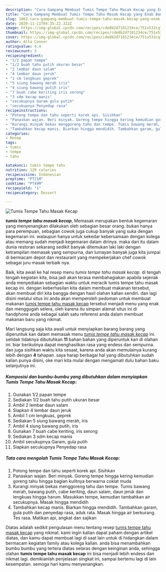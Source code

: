 ```yaml
---
description: "Cara Gampang Membuat Tumis Tempe Tahu Masak Kecap yang Enak Banget"
title: "Cara Gampang Membuat Tumis Tempe Tahu Masak Kecap yang Enak Banget"
slug: 1862-cara-gampang-membuat-tumis-tempe-tahu-masak-kecap-yang-enak-banget
date: 2020-11-11T04:35:22.322Z
image: https://img-global.cpcdn.com/recipes/cde8b2d7181234ce/751x532cq70/tumis-tempe-tahu-masak-kecap-foto-resep-utama.jpg
thumbnail: https://img-global.cpcdn.com/recipes/cde8b2d7181234ce/751x532cq70/tumis-tempe-tahu-masak-kecap-foto-resep-utama.jpg
cover: https://img-global.cpcdn.com/recipes/cde8b2d7181234ce/751x532cq70/tumis-tempe-tahu-masak-kecap-foto-resep-utama.jpg
author: Alta Conner
ratingvalue: 4.4
reviewcount: 3
recipeingredient:
- "1/2 papan tempe"
- "1/2 buah tahu putih ukuran besar"
- "2 lembar daun salam"
- "4 lembar daun jeruk"
- "1 cm lengkuas geprek"
- "5 siung bawang merah iris"
- "4 siung bawang putih iris"
- "7 buah cabe keriting iris serong"
- "3 sdm kecap manis"
- "secukupnya Garam gula putih"
- "secukupnya Penyedap rasa"
recipeinstructions:
- "Potong tempe dan tahu seperti korek api. Sisihkan"
- "Panaskan wajan. Beri minyak. Goreng tempe hingga kering kemudian goreng tahu hingga bagian kulitnya berwarna coklat muda"
- "Kurangi minyak bekas menggoreng tahu dan tempe. Tumis bawang merah, bawang putih, cabe keriting, daun salam, daun jeruk dan lengkuas hingga harum. Masukkan tempe, kemudian tambahkan air secukupnya. Masak hingga mendidih"
- "Tambahkan kecap manis. Biarkan hingga mendidih. Tambahkan garam, gula putih dan penyedap rasa, aduk rata. Masak hingga air berkurang. Tes rasa. Matikan api, angkat dan sajikan"
categories:
- Resep
tags:
- tumis
- tempe
- tahu

katakunci: tumis tempe tahu 
nutrition: 129 calories
recipecuisine: Indonesian
preptime: "PT21M"
cooktime: "PT49M"
recipeyield: "1"
recipecategory: Dessert

---
```



![Tumis Tempe Tahu Masak Kecap](https://img-global.cpcdn.com/recipes/cde8b2d7181234ce/751x532cq70/tumis-tempe-tahu-masak-kecap-foto-resep-utama.jpg)

<b><i>tumis tempe tahu masak kecap</i></b>, Memasak merupakan bentuk kegemaran yang menyenangkan dilakukan oleh sebagian besar orang. bukan hanya para perempuan, sebagian cowok juga cukup banyak yang suka dengan kegemaran ini. walaupun hanya untuk sekedar kebersamaan dengan kolega atau memang sudah menjadi kegemaran dalam dirinya. maka dari itu dalam dunia restoran sekarang sedikit banyak ditemukan laki laki dengan ketrampilan memasak yang sempurna, dan lumayan banyak juga kita jumpai di bermacam depot dan restaurant yang mempekerjakan chef cowok sebagai juru masak terbaik nya.

Baik, kita awali ke hal resep menu <i>tumis tempe tahu masak kecap</i>. di tengah tengah kegiatan kita, bisa jadi akan terasa membahagiakan apabila sejenak anda menyediakan sebagian waktu untuk meracik tumis tempe tahu masak kecap ini. dengan keberhasilan kita dalam membuat makanan tersebut, akan membuat diri kita bangga dengan hasil olahan kalian sendiri. dan lagi disini melalui situs ini anda akan memperoleh pedoman untuk membuat makanan <u>tumis tempe tahu masak kecap</u> tersebut menjadi menu yang enak dan menggugah selera, oleh karena itu simpan alamat situs ini di handphone anda sebagai salah satu referensi anda dalam membuat makanan baru yang nikmat.




Mari langsung saja kita awali untuk menyiapkan barang barang yang diperuntuk kan dalam memasak menu <u><i>tumis tempe tahu masak kecap</i></u> ini. setidak tidaknya dibutuhkan <b>11</b> bahan bahan yang diperuntuk kan di olahan ini. biar berikutnya dapat menghasilkan rasa yang endess dan sempurna. dan juga sisihkan waktu kita sesaat, karena anda akan memulainya kurang lebih dengan <b>4</b> tahapan. saya harap berbagai hal yang dibutuhkan sudah kalian punya disini, oke mari kita mulai dengan mengamati dulu bahan baku selanjutnya ini.

<!--inarticleads1-->

##### Komposisi dan bumbu-bumbu yang dibutuhkan dalam menyiapkan Tumis Tempe Tahu Masak Kecap:

1. Gunakan 1/2 papan tempe
1. Sediakan 1/2 buah tahu putih ukuran besar
1. Ambil 2 lembar daun salam
1. Siapkan 4 lembar daun jeruk
1. Ambil 1 cm lengkuas, geprek
1. Sediakan 5 siung bawang merah, iris
1. Ambil 4 siung bawang putih, iris
1. Gunakan 7 buah cabe keriting, iris serong
1. Sediakan 3 sdm kecap manis
1. Ambil secukupnya Garam, gula putih
1. Siapkan secukupnya Penyedap rasa




<!--inarticleads2-->

##### Tata cara mengolah Tumis Tempe Tahu Masak Kecap:

1. Potong tempe dan tahu seperti korek api. Sisihkan
1. Panaskan wajan. Beri minyak. Goreng tempe hingga kering kemudian goreng tahu hingga bagian kulitnya berwarna coklat muda
1. Kurangi minyak bekas menggoreng tahu dan tempe. Tumis bawang merah, bawang putih, cabe keriting, daun salam, daun jeruk dan lengkuas hingga harum. Masukkan tempe, kemudian tambahkan air secukupnya. Masak hingga mendidih
1. Tambahkan kecap manis. Biarkan hingga mendidih. Tambahkan garam, gula putih dan penyedap rasa, aduk rata. Masak hingga air berkurang. Tes rasa. Matikan api, angkat dan sajikan




Diatas adalah sedikit pengulasan menu tentang resep <u>tumis tempe tahu masak kecap</u> yang nikmat. kami ingin kalian dapat paham dengan artikel diatas, dan kamu dapat membuat lagi di saat lain untuk di hidangkan dalam bermacam kegiatan family atau kolega kalian. anda bisa menambahkan bumbu bumbu yang tertera diatas selaras dengan keinginan anda, sehingga olahan <b>tumis tempe tahu masak kecap</b> ini bisa menjadi lebih endess dan nikmat lagi. demikianlah penjelasan singkat ini, sampai bertemu lagi di lain kesempatan. semoga hari kamu menyenangkan.
